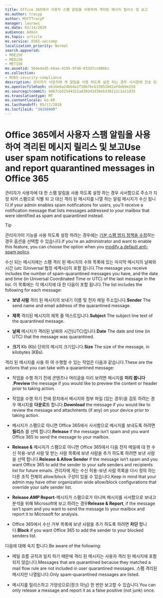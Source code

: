 ```yaml
---
title: Office 365에서 사용자 스팸 알림을 사용하여 격리된 메시지 릴리스 및 보고
ms.author: tracyp
author: MSFTTracyP
manager: laurawi
ms.date: 03/14/2019
audience: Admin
ms.topic: article
ms.service: O365-seccomp
localization_priority: Normal
search.appverid:
- MOE150
- MED150
- MET150
ms.assetid: 56de4ed5-b0aa-4195-9f46-033d7cc086bc
ms.collection:
- M365-security-compliance
description: 관리자가 사용자에 게 알림을 사용 하도록 설정 하는 경우 사서함에 전송 된 메시지를 스팸, 대량 또는 피싱 메시지로 식별 하는 알림 메시지가 표시 됩니다. 알림을 받은 후에는 메시지를 해제 하거나 보고할 수 있습니다.
ms.openlocfilehash: eb16e6a24bb4a2f30b7bcb33051b62afdeb9e250
ms.sourcegitcommit: 9d67cb52544321a430343d39eb336112c1a11d35
ms.translationtype: MT
ms.contentlocale: ko-KR
ms.lasthandoff: 05/17/2019
ms.locfileid: "34156040"
---
```

# <a name="use-user-spam-notifications-to-release-and-report-quarantined-messages-in-office-365"></a><span data-ttu-id="2ffab-104">Office 365에서 사용자 스팸 알림을 사용하여 격리된 메시지 릴리스 및 보고</span><span class="sxs-lookup"><span data-stu-id="2ffab-104">Use user spam notifications to release and report quarantined messages in Office 365</span></span>

<span data-ttu-id="2ffab-105">관리자가 사용자에 대 한 스팸 알림을 사용 하도록 설정 하는 경우 사서함으로 주소가 지정 되어 스팸으로 식별 되 고 대신 격리 된 메시지를 나열 하는 알림 메시지가 수신 됩니다.</span><span class="sxs-lookup"><span data-stu-id="2ffab-105">If your admin enables spam notifications for users, you'll receive a notification message that lists messages addressed to your mailbox that were identified as spam and quarantined instead.</span></span>
  
> [!TIP]
> <span data-ttu-id="2ffab-106">관리자가이 기능을 사용 하도록 설정 하려는 경우에는 [기본 스팸 방지 정책을 수정](https://go.microsoft.com/fwlink/?LinkId=800313)하는 경우 옵션을 선택할 수 있습니다.</span><span class="sxs-lookup"><span data-stu-id="2ffab-106">If you're an administrator and want to enable this feature, you can choose the option when you [modify a default anti-spam policy](https://go.microsoft.com/fwlink/?LinkId=800313).</span></span> 
  
<span data-ttu-id="2ffab-107">수신 되는 메시지에는 스팸 격리 된 메시지의 수와 목록에 있는 마지막 메시지의 날짜와 시간 (utc (Universal 협정 세계시))이 포함 됩니다.</span><span class="sxs-lookup"><span data-stu-id="2ffab-107">The message you receive includes the number of spam-quarantined messages you have, and the date and time (in Universal Coordinated Time or UTC) of the last message in the list.</span></span> <span data-ttu-id="2ffab-108">이 목록에는 각 메시지에 대 한 다음이 포함 됩니다.</span><span class="sxs-lookup"><span data-stu-id="2ffab-108">The list includes the following for each message:</span></span>
  
- <span data-ttu-id="2ffab-109">**보낸 사람** 격리 된 메시지의 보내기 이름 및 전자 메일 주소입니다.</span><span class="sxs-lookup"><span data-stu-id="2ffab-109">**Sender** The send name and email address of the quarantined message.</span></span> 
    
- <span data-ttu-id="2ffab-110">**제목** 격리된 메시지의 제목 줄 텍스트입니다.</span><span class="sxs-lookup"><span data-stu-id="2ffab-110">**Subject** The subject line text of the quarantined message.</span></span> 
    
- <span data-ttu-id="2ffab-111">**날짜** 메시지가 격리된 날짜와 시간(UTC)입니다.</span><span class="sxs-lookup"><span data-stu-id="2ffab-111">**Date** The date and time (in UTC) that the message was quarantined.</span></span> 
    
- <span data-ttu-id="2ffab-112">**크기** Kb (Kb) 단위의 메시지 크기입니다.</span><span class="sxs-lookup"><span data-stu-id="2ffab-112">**Size** The size of the message, in kilobytes (KBs).</span></span> 
    
<span data-ttu-id="2ffab-113">격리 된 메시지를 사용 하 여 수행할 수 있는 작업은 다음과 같습니다.</span><span class="sxs-lookup"><span data-stu-id="2ffab-113">These are the actions that you can take with a quarantined message:</span></span>

- <span data-ttu-id="2ffab-114">작업을 수행 하기 전에 콘텐츠나 머리글을 미리 보려면 메시지를 **미리 봅니다** .</span><span class="sxs-lookup"><span data-stu-id="2ffab-114">**Preview** the message if you would like to preview the content or header prior to taking action.</span></span>

- <span data-ttu-id="2ffab-115">작업을 수행 하기 전에 장치에서 메시지와 첨부 파일 (있는 경우)을 검토 하려는 경우 메시지를 **다운로드** 합니다.</span><span class="sxs-lookup"><span data-stu-id="2ffab-115">**Download** the message if you would like to review the message and attachments (if any) on your device prior to taking action.</span></span>

- <span data-ttu-id="2ffab-116">메시지가 스팸으로 아니면 Office 365에서 사서함으로 메시지를 보내도록 하려면 **릴리스** 를 선택 합니다.</span><span class="sxs-lookup"><span data-stu-id="2ffab-116">**Release** if the message isn’t spam and you want Office 365 to send the message to your mailbox.</span></span>

- <span data-ttu-id="2ffab-117">**Release &** 메시지가 스팸으로 아니면 Office 365에서 다음 전자 메일에 대 한 수신 허용-보낸 사람 및 받는 사람 목록에 보낸 사람을 추가 하도록 하려면 보낸 사람을 선택 합니다.</span><span class="sxs-lookup"><span data-stu-id="2ffab-117">**Release & Allow Sender** if the message isn’t spam and you want Office 365 to add the sender to your safe senders and recipients list for future emails.</span></span> <span data-ttu-id="2ffab-118">관리자에 게는 수신 허용-보낸 사람 목록을 다시 정의 하는 다른 조직 전체의 allow/block 구성이 있을 수 있습니다.</span><span class="sxs-lookup"><span data-stu-id="2ffab-118">Keep in mind that your admin may have other organization wide allow/block configurations that override your safe sender list.</span></span>

- <span data-ttu-id="2ffab-119">**Release _AMP_ Report**-메시지가 스팸으로가 아니며 메시지를 사서함으로 보내고 분석을 위해 Microsoft에 보고 하려는 경우</span><span class="sxs-lookup"><span data-stu-id="2ffab-119">**Release & Report**, if the message isn’t spam and you want to send the message to your mailbox and report it to Microsoft for analysis.</span></span>

- <span data-ttu-id="2ffab-120">Office 365에서 수신 거부 목록에 보낸 사람을 추가 하도록 하려면 **차단** 합니다.</span><span class="sxs-lookup"><span data-stu-id="2ffab-120">**Block** if you want Office 365 to add the sender to your blocked senders list.</span></span>

<span data-ttu-id="2ffab-121">다음에 대해 숙지 합니다.</span><span class="sxs-lookup"><span data-stu-id="2ffab-121">Be aware of the following:</span></span>
  
- <span data-ttu-id="2ffab-122">메일 흐름 규칙과 일치 하기 때문에 격리 된 메시지는 사용자 격리 된 메시지에 포함 되지 않습니다.</span><span class="sxs-lookup"><span data-stu-id="2ffab-122">Messages that are quarantined because they matched a mail flow rule are not included in user quarantined messages.</span></span> <span data-ttu-id="2ffab-123">스팸 격리된 메시지만 나열됩니다.</span><span class="sxs-lookup"><span data-stu-id="2ffab-123">Only spam-quarantined messages are listed.</span></span>
    
- <span data-ttu-id="2ffab-124">메시지를 릴리스하고 가양성으로(정크 아님) 한 번만 보고할 수 있습니다.</span><span class="sxs-lookup"><span data-stu-id="2ffab-124">You can only release a message and report it as a false positive (not junk) once.</span></span>
    

